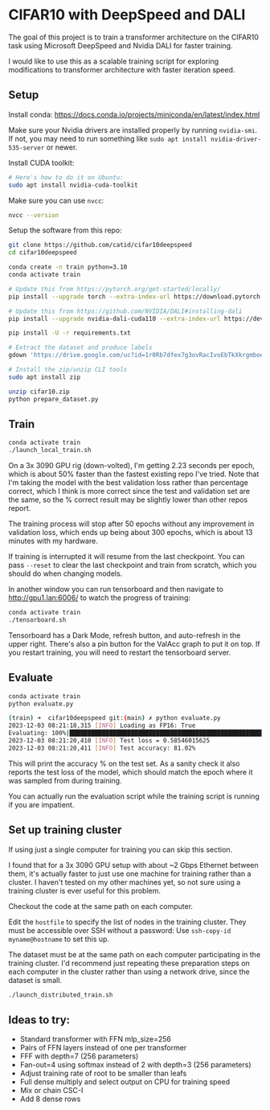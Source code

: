 # CIFAR10 with DeepSpeed and DALI

The goal of this project is to train a transformer architecture on the CIFAR10 task using Microsoft DeepSpeed and Nvidia DALI for faster training.

I would like to use this as a scalable training script for exploring modifications to transformer architecture with faster iteration speed.

## Setup

Install conda: https://docs.conda.io/projects/miniconda/en/latest/index.html

Make sure your Nvidia drivers are installed properly by running `nvidia-smi`.  If not, you may need to run something like `sudo apt install nvidia-driver-535-server` or newer.

Install CUDA toolkit:

```bash
# Here's how to do it on Ubuntu:
sudo apt install nvidia-cuda-toolkit
```

Make sure you can use `nvcc`:

```bash
nvcc --version
```

Setup the software from this repo:

```bash
git clone https://github.com/catid/cifar10deepspeed
cd cifar10deepspeed

conda create -n train python=3.10
conda activate train

# Update this from https://pytorch.org/get-started/locally/
pip install --upgrade torch --extra-index-url https://download.pytorch.org/whl/cu118

# Update this from https://github.com/NVIDIA/DALI#installing-dali
pip install --upgrade nvidia-dali-cuda110 --extra-index-url https://developer.download.nvidia.com/compute/redist

pip install -U -r requirements.txt

# Extract the dataset and produce labels
gdown 'https://drive.google.com/uc?id=1r0Rb7dfex7g3ovRacIvoEbTkXkrgmboe'

# Install the zip/unzip CLI tools
sudo apt install zip

unzip cifar10.zip
python prepare_dataset.py
```


## Train

```bash
conda activate train
./launch_local_train.sh
```

On a 3x 3090 GPU rig (down-volted), I'm getting 2.23 seconds per epoch, which is about 50% faster than the fastest existing repo I've tried.  Note that I'm taking the model with the best validation loss rather than percentage correct, which I think is more correct since the test and validation set are the same, so the % correct result may be slightly lower than other repos report.

The training process will stop after 50 epochs without any improvement in validation loss, which ends up being about 300 epochs, which is about 13 minutes with my hardware.

If training is interrupted it will resume from the last checkpoint.  You can pass `--reset` to clear the last checkpoint and train from scratch, which you should do when changing models.

In another window you can run tensorboard and then navigate to http://gpu1.lan:6006/ to watch the progress of training:

```bash
conda activate train
./tensorboard.sh
```

Tensorboard has a Dark Mode, refresh button, and auto-refresh in the upper right.  There's also a pin button for the ValAcc graph to put it on top.  If you restart training, you will need to restart the tensorboard server.


## Evaluate

```bash
conda activate train
python evaluate.py

(train) ➜  cifar10deepspeed git:(main) ✗ python evaluate.py
2023-12-03 08:21:18,315 [INFO] Loading as FP16: True
Evaluating: 100%|███████████████████████████████████████████████████████████████████████████████████████████| 10000/10000 [00:01<00:00, 6119.13it/s]
2023-12-03 08:21:20,410 [INFO] Test loss = 0.58546015625
2023-12-03 08:21:20,411 [INFO] Test accuracy: 81.02%
```

This will print the accuracy % on the test set.  As a sanity check it also reports the test loss of the model, which should match the epoch where it was sampled from during training.

You can actually run the evaluation script while the training script is running if you are impatient.


## Set up training cluster

If using just a single computer for training you can skip this section.

I found that for a 3x 3090 GPU setup with about ~2 Gbps Ethernet between them, it's actually faster to just use one machine for training rather than a cluster.  I haven't tested on my other machines yet, so not sure using a training cluster is ever useful for this problem.

Checkout the code at the same path on each computer.

Edit the `hostfile` to specify the list of nodes in the training cluster.  They must be accessible over SSH without a password: Use `ssh-copy-id myname@hostname` to set this up.

The dataset must be at the same path on each computer participating in the training cluster.  I'd recommend just repeating these preparation steps on each computer in the cluster rather than using a network drive, since the dataset is small.

```bash
./launch_distributed_train.sh
```


## Ideas to try:

* Standard transformer with FFN mlp_size=256
* Pairs of FFN layers instead of one per transformer
* FFF with depth=7 (256 parameters)
* Fan-out=4 using softmax instead of 2 with depth=3 (256 parameters)
* Adjust training rate of root to be smaller than leafs
* Full dense multiply and select output on CPU for training speed
* Mix or chain CSC-I
* Add 8 dense rows
